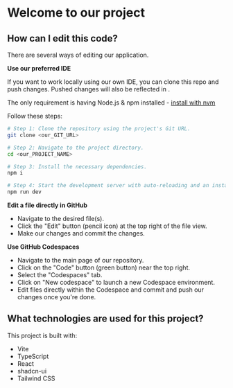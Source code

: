 # Welcome to our  project


## How can I edit this code?

There are several ways of editing our application.



**Use our preferred IDE**

If you want to work locally using our own IDE, you can clone this repo and push changes. Pushed changes will also be reflected in .

The only requirement is having Node.js & npm installed - [install with nvm](https://github.com/nvm-sh/nvm#installing-and-updating)

Follow these steps:

```sh
# Step 1: Clone the repository using the project's Git URL.
git clone <our_GIT_URL>

# Step 2: Navigate to the project directory.
cd <our_PROJECT_NAME>

# Step 3: Install the necessary dependencies.
npm i

# Step 4: Start the development server with auto-reloading and an instant preview.
npm run dev
```

**Edit a file directly in GitHub**

- Navigate to the desired file(s).
- Click the "Edit" button (pencil icon) at the top right of the file view.
- Make our changes and commit the changes.

**Use GitHub Codespaces**

- Navigate to the main page of our repository.
- Click on the "Code" button (green button) near the top right.
- Select the "Codespaces" tab.
- Click on "New codespace" to launch a new Codespace environment.
- Edit files directly within the Codespace and commit and push our changes once you're done.

## What technologies are used for this project?

This project is built with:

- Vite
- TypeScript
- React
- shadcn-ui
- Tailwind CSS

